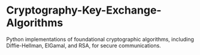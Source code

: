 # Cryptography-Key-Exchange-Algorithms
Python implementations of foundational cryptographic algorithms, including Diffie-Hellman, ElGamal, and RSA, for secure communications.
